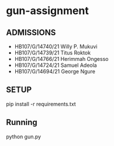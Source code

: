 ﻿# gun-assignment


## ADMISSIONS

 - HB107/G/14740/21 Willy P. Mukuvi
 - HB107/G/14739/21 Titus Roktok
 - HB107/G/14766/21 Herimmah Ongesso
 - HB107/G/14724/21 Samuel Adeola
 - HB107/G/14694/21 George Ngure


## SETUP

pip install -r requirements.txt

## Running

python gun.py
